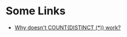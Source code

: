 # Some Links

- [Why doesn't COUNT(DISTINCT (\*)) work?](https://stackoverflow.com/questions/5010470/why-doesnt-countdistinct-work)
